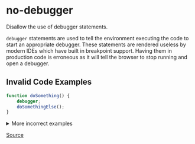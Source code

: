 <!--
 generated docs file, do not edit by hand, see xtask/docgen 
-->
# no-debugger

Disallow the use of debugger statements.

`debugger` statements are used to tell the environment executing the code to start an appropriate
debugger. These statements are rendered useless by modern IDEs which have built in breakpoint support.
Having them in production code is erroneous as it will tell the browser to stop running and open a debugger.

## Invalid Code Examples

```js
function doSomething() {
    debugger;
    doSomethingElse();
}
```

<details>
 <summary> More incorrect examples </summary>

```js
debugger
```

```js
debugger;
```
</details>

[Source](../../../rslint_core/src/groups/errors/no_debugger.rs)